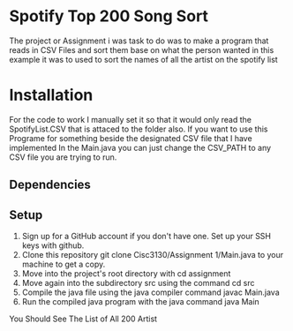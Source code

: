 # Spotify Top 200 Song Sort


The project or Assignment i was task to do was to make a program that reads in CSV Files and sort them base on what the person wanted in this example it was to used to sort the names of all the artist on the spotify list

# Installation

For the code to work I manually set it so that it would only read the SpotifyList.CSV that is attaced to the folder also. If you want to use this Programe for something beside the designated CSV file that I have implemented In the Main.java you can just change the 
CSV_PATH to any CSV file you are trying to run.

## Dependencies 

## Setup

1) Sign up for a GitHub account if you don't have one. Set up your SSH keys with github.
2) Clone this repository git clone Cisc3130/Assignment 1/Main.java to your machine to get a copy.
3) Move into the project's root directory with cd assignment
4) Move again into the subdirectory src using the command cd src
5) Compile the java file using the java compiler command javac Main.java
6) Run the compiled java program with the java command java Main

You Should See The List of All 200 Artist
